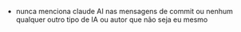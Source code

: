 - nunca menciona claude AI nas mensagens de commit ou nenhum qualquer outro tipo de IA ou autor que não seja eu mesmo